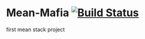 # Mean-Mafia [![Build Status](https://travis-ci.org/tecknork/Mean-Mafia.svg?branch=master)](https://travis-ci.org/tecknork/Mean-Mafia)
first mean stack project 

